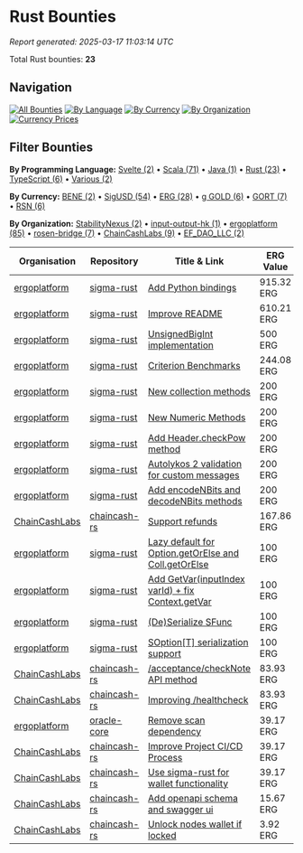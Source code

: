 # Rust Bounties

*Report generated: 2025-03-17 11:03:14 UTC*

Total Rust bounties: **23**

## Navigation

[![All Bounties](https://img.shields.io/badge/All_Bounties-106-blue)](../all.md) [![By Language](https://img.shields.io/badge/By_Language-6-green)](../by_language/) [![By Currency](https://img.shields.io/badge/By_Currency-6-yellow)](../by_currency/) [![By Organization](https://img.shields.io/badge/By_Organization-6-orange)](../by_org/) [![Currency Prices](https://img.shields.io/badge/Currency_Prices-5-purple)](../currency_prices.md)

## Filter Bounties

**By Programming Language:** [Svelte (2)](../by_language/svelte.md) • [Scala (71)](../by_language/scala.md) • [Java (1)](../by_language/java.md) • [Rust (23)](../by_language/rust.md) • [TypeScript (6)](../by_language/typescript.md) • [Various (2)](../by_language/various.md)

**By Currency:** [BENE (2)](../by_currency/bene.md) • [SigUSD (54)](../by_currency/sigusd.md) • [ERG (28)](../by_currency/erg.md) • [g GOLD (6)](../by_currency/gold.md) • [GORT (7)](../by_currency/gort.md) • [RSN (6)](../by_currency/rsn.md)

**By Organization:** [StabilityNexus (2)](../by_org/stabilitynexus.md) • [input-output-hk (1)](../by_org/input-output-hk.md) • [ergoplatform (85)](../by_org/ergoplatform.md) • [rosen-bridge (7)](../by_org/rosen-bridge.md) • [ChainCashLabs (9)](../by_org/chaincashlabs.md) • [EF_DAO_LLC (2)](../by_org/ef_dao_llc.md)

|Organisation|Repository|Title & Link|ERG Value|Paid In|Secondary Language|Reserve|
|---|---|---|---|---|---|---|
| [ergoplatform](../by_org/ergoplatform.md) | [sigma-rust](https://github.com/ergoplatform/sigma-rust) | [Add Python bindings](https://github.com/ergoplatform/sigma-rust/issues/780) | 915.32 ERG | [SigUSD](../by_currency/sigusd.md) | Swift | [<kbd>Reserve</kbd>](https://github.com/ErgoDevs/Ergo-Bounties/new/main?filename=submissions/ergoplatform-sigma-rust-780.json&value=%7B%0A%20%20%22contributor%22%3A%20%22YOUR_GITHUB_USERNAME%22%2C%0A%20%20%22wallet_address%22%3A%20%22YOUR_WALLET_ADDRESS%22%2C%0A%20%20%22contact_method%22%3A%20%22YOUR_CONTACT_INFO%22%2C%0A%20%20%22work_link%22%3A%20%22%22%2C%0A%20%20%22work_title%22%3A%20%22Add%20Python%20bindings%22%2C%0A%20%20%22bounty_id%22%3A%20%22ergoplatform/sigma-rust%23780%22%2C%0A%20%20%22original_issue_link%22%3A%20%22https%3A//github.com/ergoplatform/sigma-rust/issues/780%22%2C%0A%20%20%22payment_currency%22%3A%20%22SigUSD%22%2C%0A%20%20%22bounty_value%22%3A%20750.0%2C%0A%20%20%22status%22%3A%20%22in-progress%22%2C%0A%20%20%22submission_date%22%3A%20%22%22%2C%0A%20%20%22expected_completion%22%3A%20%22YYYY-MM-DD%22%2C%0A%20%20%22description%22%3A%20%22I%20am%20working%20on%20this%20bounty%22%2C%0A%20%20%22review_notes%22%3A%20%22%22%2C%0A%20%20%22payment_tx_id%22%3A%20%22%22%2C%0A%20%20%22payment_date%22%3A%20%22%22%0A%7D&message=Claim%20Bounty%20ergoplatform/sigma-rust%23780&description=I%20want%20to%20claim%20this%20bounty%20posted%20by%20arobsn.%0A%0ABounty:%20Add%20Python%20bindings) |
| [ergoplatform](../by_org/ergoplatform.md) | [sigma-rust](https://github.com/ergoplatform/sigma-rust) | [Improve README ](https://github.com/ergoplatform/sigma-rust/issues/759) | 610.21 ERG | [SigUSD](../by_currency/sigusd.md) | Swift | [<kbd>Reserve</kbd>](https://github.com/ErgoDevs/Ergo-Bounties/new/main?filename=submissions/ergoplatform-sigma-rust-759.json&value=%7B%0A%20%20%22contributor%22%3A%20%22YOUR_GITHUB_USERNAME%22%2C%0A%20%20%22wallet_address%22%3A%20%22YOUR_WALLET_ADDRESS%22%2C%0A%20%20%22contact_method%22%3A%20%22YOUR_CONTACT_INFO%22%2C%0A%20%20%22work_link%22%3A%20%22%22%2C%0A%20%20%22work_title%22%3A%20%22Improve%20README%20%22%2C%0A%20%20%22bounty_id%22%3A%20%22ergoplatform/sigma-rust%23759%22%2C%0A%20%20%22original_issue_link%22%3A%20%22https%3A//github.com/ergoplatform/sigma-rust/issues/759%22%2C%0A%20%20%22payment_currency%22%3A%20%22SigUSD%22%2C%0A%20%20%22bounty_value%22%3A%20500.0%2C%0A%20%20%22status%22%3A%20%22in-progress%22%2C%0A%20%20%22submission_date%22%3A%20%22%22%2C%0A%20%20%22expected_completion%22%3A%20%22YYYY-MM-DD%22%2C%0A%20%20%22description%22%3A%20%22I%20am%20working%20on%20this%20bounty%22%2C%0A%20%20%22review_notes%22%3A%20%22%22%2C%0A%20%20%22payment_tx_id%22%3A%20%22%22%2C%0A%20%20%22payment_date%22%3A%20%22%22%0A%7D&message=Claim%20Bounty%20ergoplatform/sigma-rust%23759&description=I%20want%20to%20claim%20this%20bounty%20posted%20by%20kushti.%0A%0ABounty:%20Improve%20README%20) |
| [ergoplatform](../by_org/ergoplatform.md) | [sigma-rust](https://github.com/ergoplatform/sigma-rust) | [UnsignedBigInt implementation](https://github.com/ergoplatform/sigma-rust/issues/792) | 500 ERG | [ERG](../by_currency/erg.md) | Swift | [<kbd>Reserve</kbd>](https://github.com/ErgoDevs/Ergo-Bounties/new/main?filename=submissions/ergoplatform-sigma-rust-792.json&value=%7B%0A%20%20%22contributor%22%3A%20%22YOUR_GITHUB_USERNAME%22%2C%0A%20%20%22wallet_address%22%3A%20%22YOUR_WALLET_ADDRESS%22%2C%0A%20%20%22contact_method%22%3A%20%22YOUR_CONTACT_INFO%22%2C%0A%20%20%22work_link%22%3A%20%22%22%2C%0A%20%20%22work_title%22%3A%20%22UnsignedBigInt%20implementation%22%2C%0A%20%20%22bounty_id%22%3A%20%22ergoplatform/sigma-rust%23792%22%2C%0A%20%20%22original_issue_link%22%3A%20%22https%3A//github.com/ergoplatform/sigma-rust/issues/792%22%2C%0A%20%20%22payment_currency%22%3A%20%22ERG%22%2C%0A%20%20%22bounty_value%22%3A%20500.0%2C%0A%20%20%22status%22%3A%20%22in-progress%22%2C%0A%20%20%22submission_date%22%3A%20%22%22%2C%0A%20%20%22expected_completion%22%3A%20%22YYYY-MM-DD%22%2C%0A%20%20%22description%22%3A%20%22I%20am%20working%20on%20this%20bounty%22%2C%0A%20%20%22review_notes%22%3A%20%22%22%2C%0A%20%20%22payment_tx_id%22%3A%20%22%22%2C%0A%20%20%22payment_date%22%3A%20%22%22%0A%7D&message=Claim%20Bounty%20ergoplatform/sigma-rust%23792&description=I%20want%20to%20claim%20this%20bounty%20posted%20by%20SethDusek.%0A%0ABounty:%20UnsignedBigInt%20implementation) |
| [ergoplatform](../by_org/ergoplatform.md) | [sigma-rust](https://github.com/ergoplatform/sigma-rust) | [Criterion Benchmarks ](https://github.com/ergoplatform/sigma-rust/issues/739) | 244.08 ERG | [SigUSD](../by_currency/sigusd.md) | Swift | [<kbd>Reserve</kbd>](https://github.com/ErgoDevs/Ergo-Bounties/new/main?filename=submissions/ergoplatform-sigma-rust-739.json&value=%7B%0A%20%20%22contributor%22%3A%20%22YOUR_GITHUB_USERNAME%22%2C%0A%20%20%22wallet_address%22%3A%20%22YOUR_WALLET_ADDRESS%22%2C%0A%20%20%22contact_method%22%3A%20%22YOUR_CONTACT_INFO%22%2C%0A%20%20%22work_link%22%3A%20%22%22%2C%0A%20%20%22work_title%22%3A%20%22Criterion%20Benchmarks%20%22%2C%0A%20%20%22bounty_id%22%3A%20%22ergoplatform/sigma-rust%23739%22%2C%0A%20%20%22original_issue_link%22%3A%20%22https%3A//github.com/ergoplatform/sigma-rust/issues/739%22%2C%0A%20%20%22payment_currency%22%3A%20%22SigUSD%22%2C%0A%20%20%22bounty_value%22%3A%20200.0%2C%0A%20%20%22status%22%3A%20%22in-progress%22%2C%0A%20%20%22submission_date%22%3A%20%22%22%2C%0A%20%20%22expected_completion%22%3A%20%22YYYY-MM-DD%22%2C%0A%20%20%22description%22%3A%20%22I%20am%20working%20on%20this%20bounty%22%2C%0A%20%20%22review_notes%22%3A%20%22%22%2C%0A%20%20%22payment_tx_id%22%3A%20%22%22%2C%0A%20%20%22payment_date%22%3A%20%22%22%0A%7D&message=Claim%20Bounty%20ergoplatform/sigma-rust%23739&description=I%20want%20to%20claim%20this%20bounty%20posted%20by%20SethDusek.%0A%0ABounty:%20Criterion%20Benchmarks%20) |
| [ergoplatform](../by_org/ergoplatform.md) | [sigma-rust](https://github.com/ergoplatform/sigma-rust) | [New collection methods](https://github.com/ergoplatform/sigma-rust/issues/788) | 200 ERG | [ERG](../by_currency/erg.md) | Swift | [<kbd>Reserve</kbd>](https://github.com/ErgoDevs/Ergo-Bounties/new/main?filename=submissions/ergoplatform-sigma-rust-788.json&value=%7B%0A%20%20%22contributor%22%3A%20%22YOUR_GITHUB_USERNAME%22%2C%0A%20%20%22wallet_address%22%3A%20%22YOUR_WALLET_ADDRESS%22%2C%0A%20%20%22contact_method%22%3A%20%22YOUR_CONTACT_INFO%22%2C%0A%20%20%22work_link%22%3A%20%22%22%2C%0A%20%20%22work_title%22%3A%20%22New%20collection%20methods%22%2C%0A%20%20%22bounty_id%22%3A%20%22ergoplatform/sigma-rust%23788%22%2C%0A%20%20%22original_issue_link%22%3A%20%22https%3A//github.com/ergoplatform/sigma-rust/issues/788%22%2C%0A%20%20%22payment_currency%22%3A%20%22ERG%22%2C%0A%20%20%22bounty_value%22%3A%20200.0%2C%0A%20%20%22status%22%3A%20%22in-progress%22%2C%0A%20%20%22submission_date%22%3A%20%22%22%2C%0A%20%20%22expected_completion%22%3A%20%22YYYY-MM-DD%22%2C%0A%20%20%22description%22%3A%20%22I%20am%20working%20on%20this%20bounty%22%2C%0A%20%20%22review_notes%22%3A%20%22%22%2C%0A%20%20%22payment_tx_id%22%3A%20%22%22%2C%0A%20%20%22payment_date%22%3A%20%22%22%0A%7D&message=Claim%20Bounty%20ergoplatform/sigma-rust%23788&description=I%20want%20to%20claim%20this%20bounty%20posted%20by%20SethDusek.%0A%0ABounty:%20New%20collection%20methods) |
| [ergoplatform](../by_org/ergoplatform.md) | [sigma-rust](https://github.com/ergoplatform/sigma-rust) | [New Numeric Methods](https://github.com/ergoplatform/sigma-rust/issues/784) | 200 ERG | [ERG](../by_currency/erg.md) | Swift | [<kbd>Reserve</kbd>](https://github.com/ErgoDevs/Ergo-Bounties/new/main?filename=submissions/ergoplatform-sigma-rust-784.json&value=%7B%0A%20%20%22contributor%22%3A%20%22YOUR_GITHUB_USERNAME%22%2C%0A%20%20%22wallet_address%22%3A%20%22YOUR_WALLET_ADDRESS%22%2C%0A%20%20%22contact_method%22%3A%20%22YOUR_CONTACT_INFO%22%2C%0A%20%20%22work_link%22%3A%20%22%22%2C%0A%20%20%22work_title%22%3A%20%22New%20Numeric%20Methods%22%2C%0A%20%20%22bounty_id%22%3A%20%22ergoplatform/sigma-rust%23784%22%2C%0A%20%20%22original_issue_link%22%3A%20%22https%3A//github.com/ergoplatform/sigma-rust/issues/784%22%2C%0A%20%20%22payment_currency%22%3A%20%22ERG%22%2C%0A%20%20%22bounty_value%22%3A%20200.0%2C%0A%20%20%22status%22%3A%20%22in-progress%22%2C%0A%20%20%22submission_date%22%3A%20%22%22%2C%0A%20%20%22expected_completion%22%3A%20%22YYYY-MM-DD%22%2C%0A%20%20%22description%22%3A%20%22I%20am%20working%20on%20this%20bounty%22%2C%0A%20%20%22review_notes%22%3A%20%22%22%2C%0A%20%20%22payment_tx_id%22%3A%20%22%22%2C%0A%20%20%22payment_date%22%3A%20%22%22%0A%7D&message=Claim%20Bounty%20ergoplatform/sigma-rust%23784&description=I%20want%20to%20claim%20this%20bounty%20posted%20by%20SethDusek.%0A%0ABounty:%20New%20Numeric%20Methods) |
| [ergoplatform](../by_org/ergoplatform.md) | [sigma-rust](https://github.com/ergoplatform/sigma-rust) | [Add Header.checkPow method](https://github.com/ergoplatform/sigma-rust/issues/767) | 200 ERG | [ERG](../by_currency/erg.md) | Swift | [<kbd>Reserve</kbd>](https://github.com/ErgoDevs/Ergo-Bounties/new/main?filename=submissions/ergoplatform-sigma-rust-767.json&value=%7B%0A%20%20%22contributor%22%3A%20%22YOUR_GITHUB_USERNAME%22%2C%0A%20%20%22wallet_address%22%3A%20%22YOUR_WALLET_ADDRESS%22%2C%0A%20%20%22contact_method%22%3A%20%22YOUR_CONTACT_INFO%22%2C%0A%20%20%22work_link%22%3A%20%22%22%2C%0A%20%20%22work_title%22%3A%20%22Add%20Header.checkPow%20method%22%2C%0A%20%20%22bounty_id%22%3A%20%22ergoplatform/sigma-rust%23767%22%2C%0A%20%20%22original_issue_link%22%3A%20%22https%3A//github.com/ergoplatform/sigma-rust/issues/767%22%2C%0A%20%20%22payment_currency%22%3A%20%22ERG%22%2C%0A%20%20%22bounty_value%22%3A%20200.0%2C%0A%20%20%22status%22%3A%20%22in-progress%22%2C%0A%20%20%22submission_date%22%3A%20%22%22%2C%0A%20%20%22expected_completion%22%3A%20%22YYYY-MM-DD%22%2C%0A%20%20%22description%22%3A%20%22I%20am%20working%20on%20this%20bounty%22%2C%0A%20%20%22review_notes%22%3A%20%22%22%2C%0A%20%20%22payment_tx_id%22%3A%20%22%22%2C%0A%20%20%22payment_date%22%3A%20%22%22%0A%7D&message=Claim%20Bounty%20ergoplatform/sigma-rust%23767&description=I%20want%20to%20claim%20this%20bounty%20posted%20by%20SethDusek.%0A%0ABounty:%20Add%20Header.checkPow%20method) |
| [ergoplatform](../by_org/ergoplatform.md) | [sigma-rust](https://github.com/ergoplatform/sigma-rust) | [Autolykos 2 validation for custom messages](https://github.com/ergoplatform/sigma-rust/issues/766) | 200 ERG | [ERG](../by_currency/erg.md) | Swift | [<kbd>Reserve</kbd>](https://github.com/ErgoDevs/Ergo-Bounties/new/main?filename=submissions/ergoplatform-sigma-rust-766.json&value=%7B%0A%20%20%22contributor%22%3A%20%22YOUR_GITHUB_USERNAME%22%2C%0A%20%20%22wallet_address%22%3A%20%22YOUR_WALLET_ADDRESS%22%2C%0A%20%20%22contact_method%22%3A%20%22YOUR_CONTACT_INFO%22%2C%0A%20%20%22work_link%22%3A%20%22%22%2C%0A%20%20%22work_title%22%3A%20%22Autolykos%202%20validation%20for%20custom%20messages%22%2C%0A%20%20%22bounty_id%22%3A%20%22ergoplatform/sigma-rust%23766%22%2C%0A%20%20%22original_issue_link%22%3A%20%22https%3A//github.com/ergoplatform/sigma-rust/issues/766%22%2C%0A%20%20%22payment_currency%22%3A%20%22ERG%22%2C%0A%20%20%22bounty_value%22%3A%20200.0%2C%0A%20%20%22status%22%3A%20%22in-progress%22%2C%0A%20%20%22submission_date%22%3A%20%22%22%2C%0A%20%20%22expected_completion%22%3A%20%22YYYY-MM-DD%22%2C%0A%20%20%22description%22%3A%20%22I%20am%20working%20on%20this%20bounty%22%2C%0A%20%20%22review_notes%22%3A%20%22%22%2C%0A%20%20%22payment_tx_id%22%3A%20%22%22%2C%0A%20%20%22payment_date%22%3A%20%22%22%0A%7D&message=Claim%20Bounty%20ergoplatform/sigma-rust%23766&description=I%20want%20to%20claim%20this%20bounty%20posted%20by%20SethDusek.%0A%0ABounty:%20Autolykos%202%20validation%20for%20custom%20messages) |
| [ergoplatform](../by_org/ergoplatform.md) | [sigma-rust](https://github.com/ergoplatform/sigma-rust) | [Add encodeNBits and decodeNBits methods](https://github.com/ergoplatform/sigma-rust/issues/765) | 200 ERG | [ERG](../by_currency/erg.md) | Swift | [<kbd>Reserve</kbd>](https://github.com/ErgoDevs/Ergo-Bounties/new/main?filename=submissions/ergoplatform-sigma-rust-765.json&value=%7B%0A%20%20%22contributor%22%3A%20%22YOUR_GITHUB_USERNAME%22%2C%0A%20%20%22wallet_address%22%3A%20%22YOUR_WALLET_ADDRESS%22%2C%0A%20%20%22contact_method%22%3A%20%22YOUR_CONTACT_INFO%22%2C%0A%20%20%22work_link%22%3A%20%22%22%2C%0A%20%20%22work_title%22%3A%20%22Add%20encodeNBits%20and%20decodeNBits%20methods%22%2C%0A%20%20%22bounty_id%22%3A%20%22ergoplatform/sigma-rust%23765%22%2C%0A%20%20%22original_issue_link%22%3A%20%22https%3A//github.com/ergoplatform/sigma-rust/issues/765%22%2C%0A%20%20%22payment_currency%22%3A%20%22ERG%22%2C%0A%20%20%22bounty_value%22%3A%20200.0%2C%0A%20%20%22status%22%3A%20%22in-progress%22%2C%0A%20%20%22submission_date%22%3A%20%22%22%2C%0A%20%20%22expected_completion%22%3A%20%22YYYY-MM-DD%22%2C%0A%20%20%22description%22%3A%20%22I%20am%20working%20on%20this%20bounty%22%2C%0A%20%20%22review_notes%22%3A%20%22%22%2C%0A%20%20%22payment_tx_id%22%3A%20%22%22%2C%0A%20%20%22payment_date%22%3A%20%22%22%0A%7D&message=Claim%20Bounty%20ergoplatform/sigma-rust%23765&description=I%20want%20to%20claim%20this%20bounty%20posted%20by%20SethDusek.%0A%0ABounty:%20Add%20encodeNBits%20and%20decodeNBits%20methods) |
| [ChainCashLabs](../by_org/chaincashlabs.md) | [chaincash-rs](https://github.com/ChainCashLabs/chaincash-rs) | [Support refunds](https://github.com/ChainCashLabs/chaincash-rs/issues/58) | 167.86 ERG | [g GOLD](../by_currency/gold.md) | None | [<kbd>Reserve</kbd>](https://github.com/ErgoDevs/Ergo-Bounties/new/main?filename=submissions/chaincashlabs-chaincash-rs-58.json&value=%7B%0A%20%20%22contributor%22%3A%20%22YOUR_GITHUB_USERNAME%22%2C%0A%20%20%22wallet_address%22%3A%20%22YOUR_WALLET_ADDRESS%22%2C%0A%20%20%22contact_method%22%3A%20%22YOUR_CONTACT_INFO%22%2C%0A%20%20%22work_link%22%3A%20%22%22%2C%0A%20%20%22work_title%22%3A%20%22Support%20refunds%22%2C%0A%20%20%22bounty_id%22%3A%20%22ChainCashLabs/chaincash-rs%2358%22%2C%0A%20%20%22original_issue_link%22%3A%20%22https%3A//github.com/ChainCashLabs/chaincash-rs/issues/58%22%2C%0A%20%20%22payment_currency%22%3A%20%22g%20GOLD%22%2C%0A%20%20%22bounty_value%22%3A%202.0%2C%0A%20%20%22status%22%3A%20%22in-progress%22%2C%0A%20%20%22submission_date%22%3A%20%22%22%2C%0A%20%20%22expected_completion%22%3A%20%22YYYY-MM-DD%22%2C%0A%20%20%22description%22%3A%20%22I%20am%20working%20on%20this%20bounty%22%2C%0A%20%20%22review_notes%22%3A%20%22%22%2C%0A%20%20%22payment_tx_id%22%3A%20%22%22%2C%0A%20%20%22payment_date%22%3A%20%22%22%0A%7D&message=Claim%20Bounty%20ChainCashLabs/chaincash-rs%2358&description=I%20want%20to%20claim%20this%20bounty%20posted%20by%20kushti.%0A%0ABounty:%20Support%20refunds) |
| [ergoplatform](../by_org/ergoplatform.md) | [sigma-rust](https://github.com/ergoplatform/sigma-rust) | [Lazy default for Option.getOrElse and Coll.getOrElse](https://github.com/ergoplatform/sigma-rust/issues/787) | 100 ERG | [ERG](../by_currency/erg.md) | Swift | [<kbd>Reserve</kbd>](https://github.com/ErgoDevs/Ergo-Bounties/new/main?filename=submissions/ergoplatform-sigma-rust-787.json&value=%7B%0A%20%20%22contributor%22%3A%20%22YOUR_GITHUB_USERNAME%22%2C%0A%20%20%22wallet_address%22%3A%20%22YOUR_WALLET_ADDRESS%22%2C%0A%20%20%22contact_method%22%3A%20%22YOUR_CONTACT_INFO%22%2C%0A%20%20%22work_link%22%3A%20%22%22%2C%0A%20%20%22work_title%22%3A%20%22Lazy%20default%20for%20Option.getOrElse%20and%20Coll.getOrElse%22%2C%0A%20%20%22bounty_id%22%3A%20%22ergoplatform/sigma-rust%23787%22%2C%0A%20%20%22original_issue_link%22%3A%20%22https%3A//github.com/ergoplatform/sigma-rust/issues/787%22%2C%0A%20%20%22payment_currency%22%3A%20%22ERG%22%2C%0A%20%20%22bounty_value%22%3A%20100.0%2C%0A%20%20%22status%22%3A%20%22in-progress%22%2C%0A%20%20%22submission_date%22%3A%20%22%22%2C%0A%20%20%22expected_completion%22%3A%20%22YYYY-MM-DD%22%2C%0A%20%20%22description%22%3A%20%22I%20am%20working%20on%20this%20bounty%22%2C%0A%20%20%22review_notes%22%3A%20%22%22%2C%0A%20%20%22payment_tx_id%22%3A%20%22%22%2C%0A%20%20%22payment_date%22%3A%20%22%22%0A%7D&message=Claim%20Bounty%20ergoplatform/sigma-rust%23787&description=I%20want%20to%20claim%20this%20bounty%20posted%20by%20SethDusek.%0A%0ABounty:%20Lazy%20default%20for%20Option.getOrElse%20and%20Coll.getOrElse) |
| [ergoplatform](../by_org/ergoplatform.md) | [sigma-rust](https://github.com/ergoplatform/sigma-rust) | [Add GetVar(inputIndex  varId) + fix Context.getVar](https://github.com/ergoplatform/sigma-rust/issues/785) | 100 ERG | [ERG](../by_currency/erg.md) | Swift | [<kbd>Reserve</kbd>](https://github.com/ErgoDevs/Ergo-Bounties/new/main?filename=submissions/ergoplatform-sigma-rust-785.json&value=%7B%0A%20%20%22contributor%22%3A%20%22YOUR_GITHUB_USERNAME%22%2C%0A%20%20%22wallet_address%22%3A%20%22YOUR_WALLET_ADDRESS%22%2C%0A%20%20%22contact_method%22%3A%20%22YOUR_CONTACT_INFO%22%2C%0A%20%20%22work_link%22%3A%20%22%22%2C%0A%20%20%22work_title%22%3A%20%22Add%20GetVar%28inputIndex%20%20varId%29%20%2B%20fix%20Context.getVar%22%2C%0A%20%20%22bounty_id%22%3A%20%22ergoplatform/sigma-rust%23785%22%2C%0A%20%20%22original_issue_link%22%3A%20%22https%3A//github.com/ergoplatform/sigma-rust/issues/785%22%2C%0A%20%20%22payment_currency%22%3A%20%22ERG%22%2C%0A%20%20%22bounty_value%22%3A%20100.0%2C%0A%20%20%22status%22%3A%20%22in-progress%22%2C%0A%20%20%22submission_date%22%3A%20%22%22%2C%0A%20%20%22expected_completion%22%3A%20%22YYYY-MM-DD%22%2C%0A%20%20%22description%22%3A%20%22I%20am%20working%20on%20this%20bounty%22%2C%0A%20%20%22review_notes%22%3A%20%22%22%2C%0A%20%20%22payment_tx_id%22%3A%20%22%22%2C%0A%20%20%22payment_date%22%3A%20%22%22%0A%7D&message=Claim%20Bounty%20ergoplatform/sigma-rust%23785&description=I%20want%20to%20claim%20this%20bounty%20posted%20by%20SethDusek.%0A%0ABounty:%20Add%20GetVar%28inputIndex%20%20varId%29%20%2B%20fix%20Context.getVar) |
| [ergoplatform](../by_org/ergoplatform.md) | [sigma-rust](https://github.com/ergoplatform/sigma-rust) | [(De)Serialize SFunc ](https://github.com/ergoplatform/sigma-rust/issues/783) | 100 ERG | [ERG](../by_currency/erg.md) | Swift | [<kbd>Reserve</kbd>](https://github.com/ErgoDevs/Ergo-Bounties/new/main?filename=submissions/ergoplatform-sigma-rust-783.json&value=%7B%0A%20%20%22contributor%22%3A%20%22YOUR_GITHUB_USERNAME%22%2C%0A%20%20%22wallet_address%22%3A%20%22YOUR_WALLET_ADDRESS%22%2C%0A%20%20%22contact_method%22%3A%20%22YOUR_CONTACT_INFO%22%2C%0A%20%20%22work_link%22%3A%20%22%22%2C%0A%20%20%22work_title%22%3A%20%22%28De%29Serialize%20SFunc%20%22%2C%0A%20%20%22bounty_id%22%3A%20%22ergoplatform/sigma-rust%23783%22%2C%0A%20%20%22original_issue_link%22%3A%20%22https%3A//github.com/ergoplatform/sigma-rust/issues/783%22%2C%0A%20%20%22payment_currency%22%3A%20%22ERG%22%2C%0A%20%20%22bounty_value%22%3A%20100.0%2C%0A%20%20%22status%22%3A%20%22in-progress%22%2C%0A%20%20%22submission_date%22%3A%20%22%22%2C%0A%20%20%22expected_completion%22%3A%20%22YYYY-MM-DD%22%2C%0A%20%20%22description%22%3A%20%22I%20am%20working%20on%20this%20bounty%22%2C%0A%20%20%22review_notes%22%3A%20%22%22%2C%0A%20%20%22payment_tx_id%22%3A%20%22%22%2C%0A%20%20%22payment_date%22%3A%20%22%22%0A%7D&message=Claim%20Bounty%20ergoplatform/sigma-rust%23783&description=I%20want%20to%20claim%20this%20bounty%20posted%20by%20SethDusek.%0A%0ABounty:%20%28De%29Serialize%20SFunc%20) |
| [ergoplatform](../by_org/ergoplatform.md) | [sigma-rust](https://github.com/ergoplatform/sigma-rust) | [SOption[T] serialization support](https://github.com/ergoplatform/sigma-rust/issues/775) | 100 ERG | [ERG](../by_currency/erg.md) | Swift | [<kbd>Reserve</kbd>](https://github.com/ErgoDevs/Ergo-Bounties/new/main?filename=submissions/ergoplatform-sigma-rust-775.json&value=%7B%0A%20%20%22contributor%22%3A%20%22YOUR_GITHUB_USERNAME%22%2C%0A%20%20%22wallet_address%22%3A%20%22YOUR_WALLET_ADDRESS%22%2C%0A%20%20%22contact_method%22%3A%20%22YOUR_CONTACT_INFO%22%2C%0A%20%20%22work_link%22%3A%20%22%22%2C%0A%20%20%22work_title%22%3A%20%22SOption%5BT%5D%20serialization%20support%22%2C%0A%20%20%22bounty_id%22%3A%20%22ergoplatform/sigma-rust%23775%22%2C%0A%20%20%22original_issue_link%22%3A%20%22https%3A//github.com/ergoplatform/sigma-rust/issues/775%22%2C%0A%20%20%22payment_currency%22%3A%20%22ERG%22%2C%0A%20%20%22bounty_value%22%3A%20100.0%2C%0A%20%20%22status%22%3A%20%22in-progress%22%2C%0A%20%20%22submission_date%22%3A%20%22%22%2C%0A%20%20%22expected_completion%22%3A%20%22YYYY-MM-DD%22%2C%0A%20%20%22description%22%3A%20%22I%20am%20working%20on%20this%20bounty%22%2C%0A%20%20%22review_notes%22%3A%20%22%22%2C%0A%20%20%22payment_tx_id%22%3A%20%22%22%2C%0A%20%20%22payment_date%22%3A%20%22%22%0A%7D&message=Claim%20Bounty%20ergoplatform/sigma-rust%23775&description=I%20want%20to%20claim%20this%20bounty%20posted%20by%20SethDusek.%0A%0ABounty:%20SOption%5BT%5D%20serialization%20support) |
| [ChainCashLabs](../by_org/chaincashlabs.md) | [chaincash-rs](https://github.com/ChainCashLabs/chaincash-rs) | [/acceptance/checkNote API method](https://github.com/ChainCashLabs/chaincash-rs/issues/51) | 83.93 ERG | [g GOLD](../by_currency/gold.md) | None | [<kbd>Reserve</kbd>](https://github.com/ErgoDevs/Ergo-Bounties/new/main?filename=submissions/chaincashlabs-chaincash-rs-51.json&value=%7B%0A%20%20%22contributor%22%3A%20%22YOUR_GITHUB_USERNAME%22%2C%0A%20%20%22wallet_address%22%3A%20%22YOUR_WALLET_ADDRESS%22%2C%0A%20%20%22contact_method%22%3A%20%22YOUR_CONTACT_INFO%22%2C%0A%20%20%22work_link%22%3A%20%22%22%2C%0A%20%20%22work_title%22%3A%20%22/acceptance/checkNote%20API%20method%22%2C%0A%20%20%22bounty_id%22%3A%20%22ChainCashLabs/chaincash-rs%2351%22%2C%0A%20%20%22original_issue_link%22%3A%20%22https%3A//github.com/ChainCashLabs/chaincash-rs/issues/51%22%2C%0A%20%20%22payment_currency%22%3A%20%22g%20GOLD%22%2C%0A%20%20%22bounty_value%22%3A%201.0%2C%0A%20%20%22status%22%3A%20%22in-progress%22%2C%0A%20%20%22submission_date%22%3A%20%22%22%2C%0A%20%20%22expected_completion%22%3A%20%22YYYY-MM-DD%22%2C%0A%20%20%22description%22%3A%20%22I%20am%20working%20on%20this%20bounty%22%2C%0A%20%20%22review_notes%22%3A%20%22%22%2C%0A%20%20%22payment_tx_id%22%3A%20%22%22%2C%0A%20%20%22payment_date%22%3A%20%22%22%0A%7D&message=Claim%20Bounty%20ChainCashLabs/chaincash-rs%2351&description=I%20want%20to%20claim%20this%20bounty%20posted%20by%20kushti.%0A%0ABounty:%20/acceptance/checkNote%20API%20method) |
| [ChainCashLabs](../by_org/chaincashlabs.md) | [chaincash-rs](https://github.com/ChainCashLabs/chaincash-rs) | [Improving /healthcheck ](https://github.com/ChainCashLabs/chaincash-rs/issues/50) | 83.93 ERG | [g GOLD](../by_currency/gold.md) | None | [<kbd>Reserve</kbd>](https://github.com/ErgoDevs/Ergo-Bounties/new/main?filename=submissions/chaincashlabs-chaincash-rs-50.json&value=%7B%0A%20%20%22contributor%22%3A%20%22YOUR_GITHUB_USERNAME%22%2C%0A%20%20%22wallet_address%22%3A%20%22YOUR_WALLET_ADDRESS%22%2C%0A%20%20%22contact_method%22%3A%20%22YOUR_CONTACT_INFO%22%2C%0A%20%20%22work_link%22%3A%20%22%22%2C%0A%20%20%22work_title%22%3A%20%22Improving%20/healthcheck%20%22%2C%0A%20%20%22bounty_id%22%3A%20%22ChainCashLabs/chaincash-rs%2350%22%2C%0A%20%20%22original_issue_link%22%3A%20%22https%3A//github.com/ChainCashLabs/chaincash-rs/issues/50%22%2C%0A%20%20%22payment_currency%22%3A%20%22g%20GOLD%22%2C%0A%20%20%22bounty_value%22%3A%201.0%2C%0A%20%20%22status%22%3A%20%22in-progress%22%2C%0A%20%20%22submission_date%22%3A%20%22%22%2C%0A%20%20%22expected_completion%22%3A%20%22YYYY-MM-DD%22%2C%0A%20%20%22description%22%3A%20%22I%20am%20working%20on%20this%20bounty%22%2C%0A%20%20%22review_notes%22%3A%20%22%22%2C%0A%20%20%22payment_tx_id%22%3A%20%22%22%2C%0A%20%20%22payment_date%22%3A%20%22%22%0A%7D&message=Claim%20Bounty%20ChainCashLabs/chaincash-rs%2350&description=I%20want%20to%20claim%20this%20bounty%20posted%20by%20kushti.%0A%0ABounty:%20Improving%20/healthcheck%20) |
| [ergoplatform](../by_org/ergoplatform.md) | [oracle-core](https://github.com/ergoplatform/oracle-core) | [Remove scan dependency](https://github.com/ergoplatform/oracle-core/pull/330) | 39.17 ERG | [GORT](../by_currency/gort.md) | Shell | [<kbd>Reserve</kbd>](https://github.com/ErgoDevs/Ergo-Bounties/new/main?filename=submissions/ergoplatform-oracle-core-330.json&value=%7B%0A%20%20%22contributor%22%3A%20%22YOUR_GITHUB_USERNAME%22%2C%0A%20%20%22wallet_address%22%3A%20%22YOUR_WALLET_ADDRESS%22%2C%0A%20%20%22contact_method%22%3A%20%22YOUR_CONTACT_INFO%22%2C%0A%20%20%22work_link%22%3A%20%22%22%2C%0A%20%20%22work_title%22%3A%20%22Remove%20scan%20dependency%22%2C%0A%20%20%22bounty_id%22%3A%20%22ergoplatform/oracle-core%23330%22%2C%0A%20%20%22original_issue_link%22%3A%20%22https%3A//github.com/ergoplatform/oracle-core/pull/330%22%2C%0A%20%20%22payment_currency%22%3A%20%22GORT%22%2C%0A%20%20%22bounty_value%22%3A%20500.0%2C%0A%20%20%22status%22%3A%20%22in-progress%22%2C%0A%20%20%22submission_date%22%3A%20%22%22%2C%0A%20%20%22expected_completion%22%3A%20%22YYYY-MM-DD%22%2C%0A%20%20%22description%22%3A%20%22I%20am%20working%20on%20this%20bounty%22%2C%0A%20%20%22review_notes%22%3A%20%22%22%2C%0A%20%20%22payment_tx_id%22%3A%20%22%22%2C%0A%20%20%22payment_date%22%3A%20%22%22%0A%7D&message=Claim%20Bounty%20ergoplatform/oracle-core%23330&description=I%20want%20to%20claim%20this%20bounty%20posted%20by%20zargarzadehm.%0A%0ABounty:%20Remove%20scan%20dependency) |
| [ChainCashLabs](../by_org/chaincashlabs.md) | [chaincash-rs](https://github.com/ChainCashLabs/chaincash-rs) | [Improve Project CI/CD Process](https://github.com/ChainCashLabs/chaincash-rs/issues/46) | 39.17 ERG | [GORT](../by_currency/gort.md) | None | [<kbd>Reserve</kbd>](https://github.com/ErgoDevs/Ergo-Bounties/new/main?filename=submissions/chaincashlabs-chaincash-rs-46.json&value=%7B%0A%20%20%22contributor%22%3A%20%22YOUR_GITHUB_USERNAME%22%2C%0A%20%20%22wallet_address%22%3A%20%22YOUR_WALLET_ADDRESS%22%2C%0A%20%20%22contact_method%22%3A%20%22YOUR_CONTACT_INFO%22%2C%0A%20%20%22work_link%22%3A%20%22%22%2C%0A%20%20%22work_title%22%3A%20%22Improve%20Project%20CI/CD%20Process%22%2C%0A%20%20%22bounty_id%22%3A%20%22ChainCashLabs/chaincash-rs%2346%22%2C%0A%20%20%22original_issue_link%22%3A%20%22https%3A//github.com/ChainCashLabs/chaincash-rs/issues/46%22%2C%0A%20%20%22payment_currency%22%3A%20%22GORT%22%2C%0A%20%20%22bounty_value%22%3A%20500.0%2C%0A%20%20%22status%22%3A%20%22in-progress%22%2C%0A%20%20%22submission_date%22%3A%20%22%22%2C%0A%20%20%22expected_completion%22%3A%20%22YYYY-MM-DD%22%2C%0A%20%20%22description%22%3A%20%22I%20am%20working%20on%20this%20bounty%22%2C%0A%20%20%22review_notes%22%3A%20%22%22%2C%0A%20%20%22payment_tx_id%22%3A%20%22%22%2C%0A%20%20%22payment_date%22%3A%20%22%22%0A%7D&message=Claim%20Bounty%20ChainCashLabs/chaincash-rs%2346&description=I%20want%20to%20claim%20this%20bounty%20posted%20by%20laruh.%0A%0ABounty:%20Improve%20Project%20CI/CD%20Process) |
| [ChainCashLabs](../by_org/chaincashlabs.md) | [chaincash-rs](https://github.com/ChainCashLabs/chaincash-rs) | [Use sigma-rust for wallet functionality](https://github.com/ChainCashLabs/chaincash-rs/issues/42) | 39.17 ERG | [GORT](../by_currency/gort.md) | None | [<kbd>Reserve</kbd>](https://github.com/ErgoDevs/Ergo-Bounties/new/main?filename=submissions/chaincashlabs-chaincash-rs-42.json&value=%7B%0A%20%20%22contributor%22%3A%20%22YOUR_GITHUB_USERNAME%22%2C%0A%20%20%22wallet_address%22%3A%20%22YOUR_WALLET_ADDRESS%22%2C%0A%20%20%22contact_method%22%3A%20%22YOUR_CONTACT_INFO%22%2C%0A%20%20%22work_link%22%3A%20%22%22%2C%0A%20%20%22work_title%22%3A%20%22Use%20sigma-rust%20for%20wallet%20functionality%22%2C%0A%20%20%22bounty_id%22%3A%20%22ChainCashLabs/chaincash-rs%2342%22%2C%0A%20%20%22original_issue_link%22%3A%20%22https%3A//github.com/ChainCashLabs/chaincash-rs/issues/42%22%2C%0A%20%20%22payment_currency%22%3A%20%22GORT%22%2C%0A%20%20%22bounty_value%22%3A%20500.0%2C%0A%20%20%22status%22%3A%20%22in-progress%22%2C%0A%20%20%22submission_date%22%3A%20%22%22%2C%0A%20%20%22expected_completion%22%3A%20%22YYYY-MM-DD%22%2C%0A%20%20%22description%22%3A%20%22I%20am%20working%20on%20this%20bounty%22%2C%0A%20%20%22review_notes%22%3A%20%22%22%2C%0A%20%20%22payment_tx_id%22%3A%20%22%22%2C%0A%20%20%22payment_date%22%3A%20%22%22%0A%7D&message=Claim%20Bounty%20ChainCashLabs/chaincash-rs%2342&description=I%20want%20to%20claim%20this%20bounty%20posted%20by%20ross-weir.%0A%0ABounty:%20Use%20sigma-rust%20for%20wallet%20functionality) |
| [ChainCashLabs](../by_org/chaincashlabs.md) | [chaincash-rs](https://github.com/ChainCashLabs/chaincash-rs) | [Add openapi schema and swagger ui](https://github.com/ChainCashLabs/chaincash-rs/issues/28) | 15.67 ERG | [GORT](../by_currency/gort.md) | None | [<kbd>Reserve</kbd>](https://github.com/ErgoDevs/Ergo-Bounties/new/main?filename=submissions/chaincashlabs-chaincash-rs-28.json&value=%7B%0A%20%20%22contributor%22%3A%20%22YOUR_GITHUB_USERNAME%22%2C%0A%20%20%22wallet_address%22%3A%20%22YOUR_WALLET_ADDRESS%22%2C%0A%20%20%22contact_method%22%3A%20%22YOUR_CONTACT_INFO%22%2C%0A%20%20%22work_link%22%3A%20%22%22%2C%0A%20%20%22work_title%22%3A%20%22Add%20openapi%20schema%20and%20swagger%20ui%22%2C%0A%20%20%22bounty_id%22%3A%20%22ChainCashLabs/chaincash-rs%2328%22%2C%0A%20%20%22original_issue_link%22%3A%20%22https%3A//github.com/ChainCashLabs/chaincash-rs/issues/28%22%2C%0A%20%20%22payment_currency%22%3A%20%22GORT%22%2C%0A%20%20%22bounty_value%22%3A%20200.0%2C%0A%20%20%22status%22%3A%20%22in-progress%22%2C%0A%20%20%22submission_date%22%3A%20%22%22%2C%0A%20%20%22expected_completion%22%3A%20%22YYYY-MM-DD%22%2C%0A%20%20%22description%22%3A%20%22I%20am%20working%20on%20this%20bounty%22%2C%0A%20%20%22review_notes%22%3A%20%22%22%2C%0A%20%20%22payment_tx_id%22%3A%20%22%22%2C%0A%20%20%22payment_date%22%3A%20%22%22%0A%7D&message=Claim%20Bounty%20ChainCashLabs/chaincash-rs%2328&description=I%20want%20to%20claim%20this%20bounty%20posted%20by%20ross-weir.%0A%0ABounty:%20Add%20openapi%20schema%20and%20swagger%20ui) |
| [ChainCashLabs](../by_org/chaincashlabs.md) | [chaincash-rs](https://github.com/ChainCashLabs/chaincash-rs) | [Unlock nodes wallet if locked](https://github.com/ChainCashLabs/chaincash-rs/issues/31) | 3.92 ERG | [GORT](../by_currency/gort.md) | None | [<kbd>Reserve</kbd>](https://github.com/ErgoDevs/Ergo-Bounties/new/main?filename=submissions/chaincashlabs-chaincash-rs-31.json&value=%7B%0A%20%20%22contributor%22%3A%20%22YOUR_GITHUB_USERNAME%22%2C%0A%20%20%22wallet_address%22%3A%20%22YOUR_WALLET_ADDRESS%22%2C%0A%20%20%22contact_method%22%3A%20%22YOUR_CONTACT_INFO%22%2C%0A%20%20%22work_link%22%3A%20%22%22%2C%0A%20%20%22work_title%22%3A%20%22Unlock%20nodes%20wallet%20if%20locked%22%2C%0A%20%20%22bounty_id%22%3A%20%22ChainCashLabs/chaincash-rs%2331%22%2C%0A%20%20%22original_issue_link%22%3A%20%22https%3A//github.com/ChainCashLabs/chaincash-rs/issues/31%22%2C%0A%20%20%22payment_currency%22%3A%20%22GORT%22%2C%0A%20%20%22bounty_value%22%3A%2050.0%2C%0A%20%20%22status%22%3A%20%22in-progress%22%2C%0A%20%20%22submission_date%22%3A%20%22%22%2C%0A%20%20%22expected_completion%22%3A%20%22YYYY-MM-DD%22%2C%0A%20%20%22description%22%3A%20%22I%20am%20working%20on%20this%20bounty%22%2C%0A%20%20%22review_notes%22%3A%20%22%22%2C%0A%20%20%22payment_tx_id%22%3A%20%22%22%2C%0A%20%20%22payment_date%22%3A%20%22%22%0A%7D&message=Claim%20Bounty%20ChainCashLabs/chaincash-rs%2331&description=I%20want%20to%20claim%20this%20bounty%20posted%20by%20ross-weir.%0A%0ABounty:%20Unlock%20nodes%20wallet%20if%20locked) |

